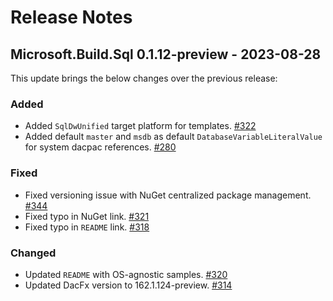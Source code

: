 # Release Notes

## Microsoft.Build.Sql 0.1.12-preview - 2023-08-28

This update brings the below changes over the previous release:

### Added
* Added `SqlDwUnified` target platform for templates. [#322](https://github.com/microsoft/DacFx/pull/322)
* Added default `master` and `msdb` as default `DatabaseVariableLiteralValue` for system dacpac references. [#280](https://github.com/microsoft/DacFx/pull/280)

### Fixed
* Fixed versioning issue with NuGet centralized package management. [#344](https://github.com/microsoft/DacFx/pull/344)
* Fixed typo in NuGet link. [#321](https://github.com/microsoft/DacFx/pull/321)
* Fixed typo in `README` link. [#318](https://github.com/microsoft/DacFx/pull/318)

### Changed
* Updated `README` with OS-agnostic samples. [#320](https://github.com/microsoft/DacFx/pull/320)
* Updated DacFx version to 162.1.124-preview. [#314](https://github.com/microsoft/DacFx/pull/314)